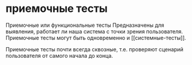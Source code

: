 # приемочные тесты

Приемочные или функциональные тесты Предназначены для выявления, работает ли наша система с точки зрения пользователя. Приемочные тесты могут быть одновременно и [[системные-тесты]].

Приемочные тесты почти всегда сквозные, т.е. проверяют сценарий пользователя от самого начала до конца.
